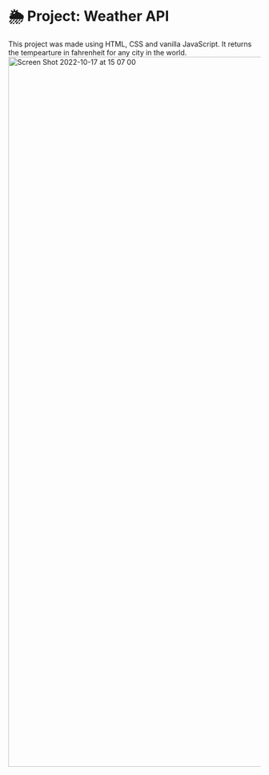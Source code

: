 # 🌦 Project: Weather API
This project was made using HTML, CSS and vanilla JavaScript. It returns the tempearture in fahrenheit for any city in the world.
<img width="1416" alt="Screen Shot 2022-10-17 at 15 07 00" src="https://user-images.githubusercontent.com/100469351/196261498-9804081c-c8d2-426b-93a9-addc40d0411b.png">

